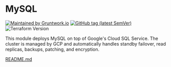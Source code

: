 <!--
:type: service
:name: MySQL
:description: Deploy and manage MySQL on GCP using Google's Cloud SQL Service
:icon: /_docs/mysql.png
:category: database
:cloud: gcp
:tags: data, database, sql, mysql
:license: open-source
:built-with: terraform
-->
# MySQL
[![Maintained by Gruntwork.io](https://img.shields.io/badge/maintained%20by-gruntwork.io-%235849a6.svg)](https://gruntwork.io/?ref=repo_google_cloudsql)
[![GitHub tag (latest SemVer)](https://img.shields.io/github/tag/gruntwork-io/terraform-google-sql.svg?label=latest)](http://github.com/gruntwork-io/terraform-google-sql/releases/latest)
![Terraform Version](https://img.shields.io/badge/tf-%3E%3D1.0.x-blue.svg)

This module deploys MySQL on top of Google's Cloud SQL Service. The cluster is managed by GCP and automatically handles 
standby failover, read replicas, backups, patching, and encryption.

[README.md](./README.md)
